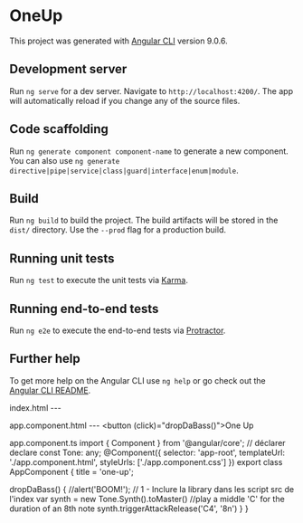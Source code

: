 # OneUp

This project was generated with [Angular CLI](https://github.com/angular/angular-cli) version 9.0.6.

## Development server

Run `ng serve` for a dev server. Navigate to `http://localhost:4200/`. The app will automatically reload if you change any of the source files.

## Code scaffolding

Run `ng generate component component-name` to generate a new component. You can also use `ng generate directive|pipe|service|class|guard|interface|enum|module`.

## Build

Run `ng build` to build the project. The build artifacts will be stored in the `dist/` directory. Use the `--prod` flag for a production build.

## Running unit tests

Run `ng test` to execute the unit tests via [Karma](https://karma-runner.github.io).

## Running end-to-end tests

Run `ng e2e` to execute the end-to-end tests via [Protractor](http://www.protractortest.org/).

## Further help

To get more help on the Angular CLI use `ng help` or go check out the [Angular CLI README](https://github.com/angular/angular-cli/blob/master/README.md).

index.html --- 
  <script src="https://unpkg.com/tone@13.8.25/build/Tone.js"></script>

app.component.html ---
<button (click)="dropDaBass()">One Up</button>

app.component.ts
import { Component } from '@angular/core';
// déclarer
declare const Tone: any;
@Component({
  selector: 'app-root',
  templateUrl: './app.component.html',
  styleUrls: ['./app.component.css']
})
export class AppComponent {
  title = 'one-up';

  dropDaBass() {
    //alert('BOOM!');
    // 1 - Inclure la library dans les script src de l'index
    var synth = new Tone.Synth().toMaster()
    //play a middle 'C' for the duration of an 8th note
    synth.triggerAttackRelease('C4', '8n')
  }
}


